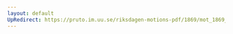 ```yaml
---
layout: default
UpRedirect: https://pruto.im.uu.se/riksdagen-motions-pdf/1869/mot_1869__ak__246/mot_1869__ak__246-003.pdf
---
```


